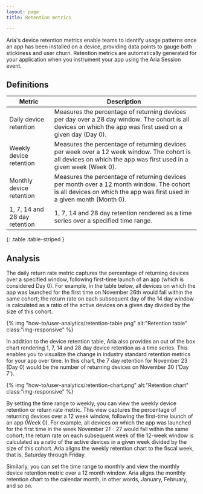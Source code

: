 ```yaml
---
layout: page
title: Retention metrics

---
```


Aria's device retention metrics enable teams to identify usage patterns once an app has been installed on a device, providing data points to gauge both stickiness and user churn. Retention metrics are automatically generated for your application when you instrument your app using the Aria Session event.

## Definitions

Metric       | Description              |
---------------|------------------------|
Daily device retention | Measures the percentage of returning devices per day over a 28 day window. The cohort is all devices on which the app was first used on a given day (Day 0).
Weekly device retention | Measures the percentage of returning devices per week over a 12 week window. The cohort is all devices on which the app was first used in a given week (Week 0).
Monthly device retention | Measures the percentage of returning devices per month over a 12 month window. The cohort is all devices on which the app was first used in a given month (Month 0).
1, 7, 14 and 28 day retention | 1, 7, 14 and 28 day retention rendered as a time series over a specified time range.
{: .table .table-striped }

## Analysis

The daily return rate metric captures the percentage of returning devices over a specified window, following first-time launch of an app (which is considered Day 0). For example, in the table below, all devices on which the app was launched for the first time on November 26th would fall within the same cohort; the return rate on each subsequent day of the 14 day window is calculated as a ratio of the active devices on a given day divided by the size of this cohort.

{% img "how-to/user-analytics/retention-table.png" alt:"Retention table" class:"img-responsive" %}

In addition to the device retention table, Aria also provides an out of the box chart rendering 1, 7, 14 and 28 day device retention as a time series.  This enables you to visualize the change in industry standard retention metrics for your app over time.  In this chart, the 7 day retention for November 23 (Day 0) would be the number of returning devices on November 30 ('Day 7').

{% img "how-to/user-analytics/retention-chart.png" alt:"Retention chart" class:"img-responsive" %}

By setting the time range to weekly, you can view the weekly device retention or return rate metric.  This view captures the percentage of returning devices over a 12 week window, following the first-time launch of an app (Week 0). For example, all devices on which the app was launched for the first time in the week November 21 - 27 would fall within the same cohort; the return rate on each subsequent week of the 12-week window is calculated as a ratio of the active devices in a given week divided by the size of this cohort.  Aria aligns the weekly retention chart to the fiscal week, that is, Saturday through Friday.

Similarly, you can set the time range to monthly and view the monthly device retention metric over a 12 month window.  Aria aligns the monthly retention chart to the calendar month, in other words, January, February, and so on.
